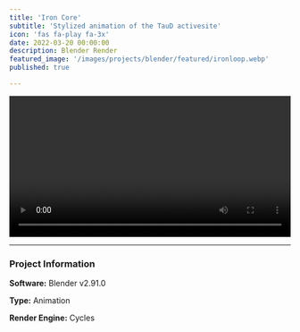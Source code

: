 ```yaml
---
title: 'Iron Core'
subtitle: 'Stylized animation of the TauD activesite'
icon: 'fas fa-play fa-3x'
date: 2022-03-20 00:00:00
description: Blender Render
featured_image: '/images/projects/blender/featured/ironloop.webp'
published: true

---
```


<video controls loop autoplay style="width: 100%; height: auto;">
    <source src="/images/projects/blender/full_size/ironloop.mp4" type="video/mp4">
</video>

---

### Project Information

**Software:** Blender v2.91.0

**Type:** Animation

**Render Engine:** Cycles
